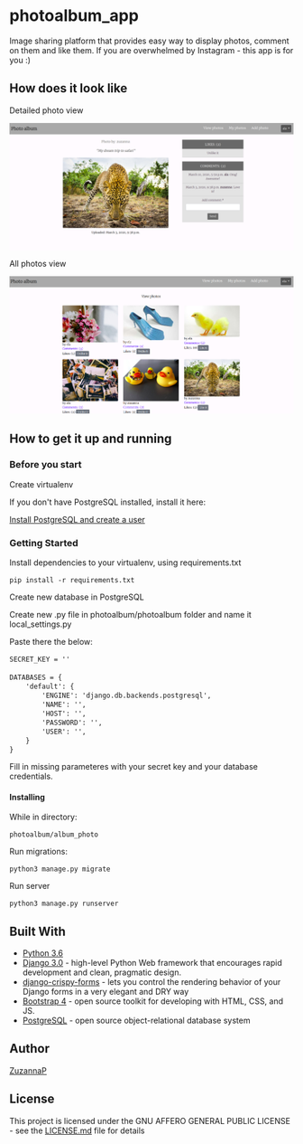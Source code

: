 # photoalbum_app
Image sharing platform that provides easy way to display photos, comment on them and like them. If you are overwhelmed by Instagram - this app is for you :)

## How does it look like

Detailed photo view

<p align="center">
<img align="center" src="album_photo/static/img/screenshot1.png" alt="one photo screen"
	title="photoalbum_app one photo screen" width="750"/>
</p>

All photos view

<p align="center">
<img src="album_photo/static/img/screenshot2.png" alt="photos display"
	title="photoalbum_app photos display" width="750" />
</p>


## How to get it up and running

### Before you start

Create virtualenv

If you don't have PostgreSQL installed, install it here:

[Install PostgreSQL and create a user](https://www.postgresql.org/download/)



### Getting Started

Install dependencies to your virtualenv, using requirements.txt

```
pip install -r requirements.txt
```

Create new database in PostgreSQL

Create new .py file in photoalbum/photoalbum folder and name it local_settings.py

Paste there the below:

```
SECRET_KEY = ''

DATABASES = {
    'default': {
        'ENGINE': 'django.db.backends.postgresql',
        'NAME': '',
        'HOST': '',
        'PASSWORD': '',
        'USER': '',
    }
}

```
Fill in missing parameteres with your secret key and your database credentials.



#### Installing

While in directory:

```
photoalbum/album_photo
```

Run migrations:

```
python3 manage.py migrate
```
Run server

```
python3 manage.py runserver
```

## Built With

* [Python 3.6](https://www.python.org/)
* [Django 3.0](https://www.djangoproject.com/)  - high-level Python Web framework that encourages rapid development and clean, pragmatic design.
* [django-crispy-forms](https://github.com/django-crispy-forms/django-crispy-forms) - lets you control the rendering behavior of your Django forms in a very elegant and DRY way 
* [Bootstrap 4](https://getbootstrap.com/) - open source toolkit for developing with HTML, CSS, and JS.
* [PostgreSQL](https://www.postgresql.org/) -  open source object-relational database system

## Author

[ZuzannaP](https://github.com/ZuzannaP)

## License

This project is licensed under the GNU AFFERO GENERAL PUBLIC LICENSE - see the [LICENSE.md](https://github.com/ZuzannaP/shall_we_meet_app/blob/master/LICENSE) file for details


